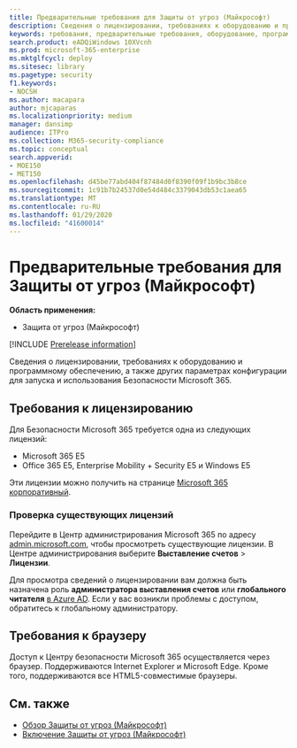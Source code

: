```yaml
---
title: Предварительные требования для Защиты от угроз (Майкрософт)
description: Сведения о лицензировании, требованиях к оборудованию и программному обеспечению, а также других параметрах конфигурации Защиты от угроз (Майкрософт)
keywords: требования, предварительные требования, оборудование, программное обеспечение, браузер, MTP, M365, лицензия
search.product: eADQiWindows 10XVcnh
ms.prod: microsoft-365-enterprise
ms.mktglfcycl: deploy
ms.sitesec: library
ms.pagetype: security
f1.keywords:
- NOCSH
ms.author: macapara
author: mjcaparas
ms.localizationpriority: medium
manager: dansimp
audience: ITPro
ms.collection: M365-security-compliance
ms.topic: conceptual
search.appverid:
- MOE150
- MET150
ms.openlocfilehash: d45be77abd404f87484d0f8390f09f1b9bc3b8ce
ms.sourcegitcommit: 1c91b7b24537d0e54d484c3379043db53c1aea65
ms.translationtype: MT
ms.contentlocale: ru-RU
ms.lasthandoff: 01/29/2020
ms.locfileid: "41600014"
---
```

# <a name="microsoft-threat-protection-prerequisites"></a>Предварительные требования для Защиты от угроз (Майкрософт)

**Область применения:**
- Защита от угроз (Майкрософт)

[!INCLUDE [Prerelease information](../includes/prerelease.md)]

Сведения о лицензировании, требованиях к оборудованию и программному обеспечению, а также других параметрах конфигурации для запуска и использования Безопасности Microsoft 365.

## <a name="licensing-requirements"></a>Требования к лицензированию
Для Безопасности Microsoft 365 требуется одна из следующих лицензий:

- Microsoft 365 E5 
- Office 365 E5, Enterprise Mobility + Security E5 и Windows E5

Эти лицензии можно получить на странице [Microsoft 365 корпоративный](https://www.microsoft.com/en-us/microsoft-365/enterprise).

### <a name="check-your-existing--licenses"></a>Проверка существующих лицензий
Перейдите в Центр администрирования Microsoft 365 по адресу [admin.microsoft.com](https://admin.microsoft.com/), чтобы просмотреть существующие лицензии. В Центре администрирования выберите **Выставление счетов** > **Лицензии**.

Для просмотра сведений о лицензировании вам должна быть назначена роль **администратора выставления счетов** или **глобального читателя** [в Azure AD](https://docs.microsoft.com/azure/active-directory/users-groups-roles/directory-assign-admin-roles#available-roles). Если у вас возникли проблемы с доступом, обратитесь к глобальному администратору.  

## <a name="browser-requirements"></a>Требования к браузеру
Доступ к Центру безопасности Microsoft 365 осуществляется через браузер. Поддерживаются Internet Explorer и Microsoft Edge. Кроме того, поддерживаются все HTML5-совместимые браузеры.

## <a name="related-topics"></a>См. также
- [Обзор Защиты от угроз (Майкрософт)](microsoft-threat-protection.md)
- [Включение Защиты от угроз (Майкрософт)](mtp-enable.md)